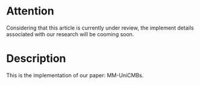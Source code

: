 # Attention
Considering that this article is currently under review, the implement details associated with our research will be cooming soon.

# Description
This is the implementation of our paper: MM-UniCMBs.
